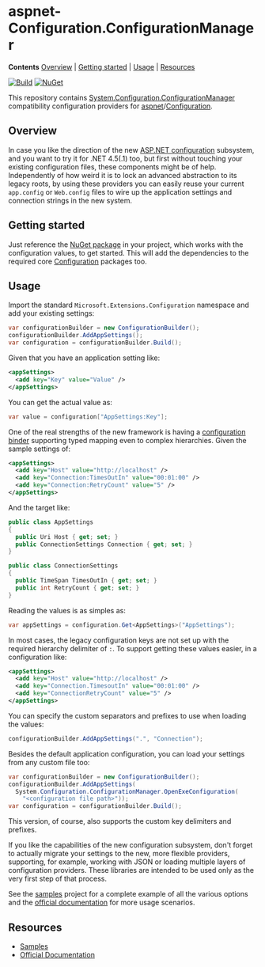 # aspnet-Configuration.ConfigurationManager

**Contents** [Overview][Overview] | [Getting started][GettingStarted] | [Usage][Usage] | [Resources][Resources]

[![Build][BuildBadge]][Build] [![NuGet][NuGetBadge]][NuGet]

This repository contains [System.Configuration.ConfigurationManager][SystemConfigurationConfigurationManager] compatibility configuration providers for [aspnet][aspnet]/[Configuration][Configuration].

## Overview

In case you like the direction of the new [ASP.NET configuration][Documentation] subsystem, and you want to try it for .NET 4.5(.1) too, but first without touching your existing configuration files, these components might be of help. Independently of how weird it is to lock an advanced abstraction to its legacy roots, by using these providers you can easily reuse your current `app.config` or `Web.config` files to wire up the application settings and connection strings in the new system.

## Getting started

Just reference the [NuGet package][NuGet] in your project, which works with the configuration values, to get started. This will add the dependencies to the required core [Configuration][Configuration] packages too.

## Usage

Import the standard `Microsoft.Extensions.Configuration` namespace and add your existing settings:

```csharp
var configurationBuilder = new ConfigurationBuilder();
configurationBuilder.AddAppSettings();
var configuration = configurationBuilder.Build();
```

Given that you have an application setting like:

```xml
<appSettings>
  <add key="Key" value="Value" />
</appSettings>
```

You can get the actual value as:

```csharp
var value = configuration["AppSettings:Key"];
```

One of the real strengths of the new framework is having a [configuration binder][ConfigurationBinder] supporting typed mapping even to complex hierarchies. Given the sample settings of:

```xml
<appSettings>
  <add key="Host" value="http://localhost" />
  <add key="Connection:TimesOutIn" value="00:01:00" />
  <add key="Connection:RetryCount" value="5" />
</appSettings>
```

And the target like:

```csharp
public class AppSettings
{
  public Uri Host { get; set; }
  public ConnectionSettings Connection { get; set; }
}

public class ConnectionSettings
{
  public TimeSpan TimesOutIn { get; set; }
  public int RetryCount { get; set; }
}
```

Reading the values is as simples as:

```csharp
var appSettings = configuration.Get<AppSettings>("AppSettings");
```

In most cases, the legacy configuration keys are not set up with the required hierarchy delimiter of `:`. To support getting these values easier, in a configuration like:

```xml
<appSettings>
  <add key="Host" value="http://localhost" />
  <add key="Connection.TimesoutIn" value="00:01:00" />
  <add key="ConnectionRetryCount" value="5" />
</appSettings>
```

You can specify the custom separators and prefixes to use when loading the values:

```csharp
configurationBuilder.AddAppSettings(".", "Connection");
```

Besides the default application configuration, you can load your settings from any custom file too:

```csharp
var configurationBuilder = new ConfigurationBuilder();
configurationBuilder.AddAppSettings(
  System.Configuration.ConfigurationManager.OpenExeConfiguration(
    "<configuration file path>"));
var configuration = configurationBuilder.Build();
```

This version, of course, also supports the custom key delimiters and prefixes.

If you like the capabilities of the new configuration subsystem, don't forget to actually migrate your settings to the new, more flexible providers, supporting, for example, working with JSON or loading multiple layers of configuration providers. These libraries are intended to be used only as the very first step of that process.

See the [samples][Samples] project for a complete example of all the various options and the [official documentation][Documentation] for more usage scenarios.

## Resources

* [Samples][Samples]
* [Official Documentation][Documentation]

[Overview]: #overview
[GettingStarted]: #getting-started
[Usage]: #usage
[Resources]: #resources
[BuildBadge]: https://img.shields.io/appveyor/ci/gusztavvargadr/aspnet-configuration-configurationmanager.svg
[Build]: https://ci.appveyor.com/project/gusztavvargadr/aspnet-configuration-configurationmanager
[NuGetBadge]: https://img.shields.io/nuget/v/Microsoft.Extensions.Configuration.Contrib.GV.ConfigurationManager.svg
[NuGet]: https://www.nuget.org/packages/Microsoft.Extensions.Configuration.Contrib.GV.ConfigurationManager
[SystemConfigurationConfigurationManager]: https://msdn.microsoft.com/en-us/library/system.configuration.configurationmanager(v=vs.110).aspx
[aspnet]: https://github.com/aspnet
[Configuration]: https://github.com/aspnet/Configuration
[ConfigurationBinder]: https://www.nuget.org/packages/Microsoft.Extensions.Configuration.Binder
[Samples]: samples/Samples.Host
[Documentation]: https://docs.asp.net/en/latest/fundamentals/configuration.html
